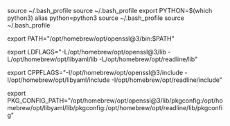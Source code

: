 source ~/.bash_profile
source ~/.bash_profile
export PYTHON=$(which python3)
alias python=python3
source ~/.bash_profile
source ~/.bash_profile

export PATH="/opt/homebrew/opt/openssl@3/bin:$PATH"

export LDFLAGS="-L/opt/homebrew/opt/openssl@3/lib -L/opt/homebrew/opt/libyaml/lib -L/opt/homebrew/opt/readline/lib"

export CPPFLAGS="-I/opt/homebrew/opt/openssl@3/include -I/opt/homebrew/opt/libyaml/include -I/opt/homebrew/opt/readline/include"

export PKG_CONFIG_PATH="/opt/homebrew/opt/openssl@3/lib/pkgconfig:/opt/homebrew/opt/libyaml/lib/pkgconfig:/opt/homebrew/opt/readline/lib/pkgconfig"



